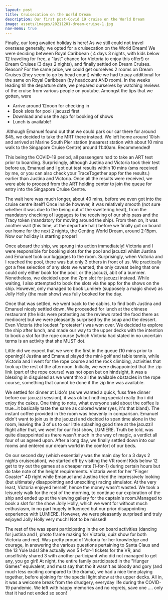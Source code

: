 ```yaml
---
layout: post
title: Cruisecation on the World Dream
description: Our first post-Covid 19 cruise on the World Dream
image: assets/images/20211201-dream-cruise-1.jpg
nav-menu: true
---
```


<p>Finally, our long awaited holiday is here! As we still could not travel overseas generally, we opted for a cruisecation on the World Dream! We were deciding between Royal Caribbean ( 4 days 3 nights, with kids below 12 traveling for free, a "last" chance for Victoria to enjoy this offer!) or Dream Cruises (3 days 2 nights), and finally settled on Dream Cruises. Reason? For the same price, we could get ourselves 2 rooms on Dream Cruises (they seem to go by head count) while we had to pay additional for the same on Royal Caribbean (by headcount AND room). In the weeks leading till the departure date, we prepared ourselves by watching reviews of the cruise from various people on youtube. Amongst the tips that we gotten, were
</p>
<ul>
<li>Arrive around 12noon for checking in</li>
<li>Book slots for pool / jacuzzi first</li>
<li>Download and use the app for booking of shows</li>
<li>Lunch is available!</li>
</ul>
<p><span class="image left"><img src="{% link assets/images/20211201-dream-cruise-2.jpg %}" alt="" /></span>
Although Emanuel found out that we could park our car there for around $45, we decided to take the MRT there instead. We left home around 10ish and arrived at Marine South Pier station (neaarest station with about 10 mins walk to the Singapore Cruise Centre) around 11:40am. Recommended!
</p>

<p><span class="image right"><img src="{% link assets/images/20211201-dream-cruise-3.jpg %}" alt="" /></span>This being the COVID-19 period, all passengers had to take an ART test prior to boarding. Surprisingly, although Justina and Victoria took their test before us, Emanuel and I got out test results within 10 mins (sms received by me, or you can also check your TraceTogether app for the results.) earlier than Justina and Victoria. Once all the results were received, we were able to proceed from the ART holding center to join the queue for entry into the Singapore Cruise Centre.</p>

<p>The wait here was much longer, about 40 mins, before we even got into the cruise centre itself! Once inside however, it was relatively smooth (not sure whether it was due to the being out of the sweltering heat), from the mandatory checking of luggages to the receiving of our ship pass and the Tracy token (mandatory for moving around the ship). From then on, it was another wait (this time, at the departure hall) before we finally got on board our home for the next 2 nights, the Genting World Dream, around 2:15pm. Now our holiday is starting proper!</p>

<p>Once aboard the ship, we sprung into action immediately! Victoria and I were responsible for booking slots for the pool and jacuzzi whilst Justina and Emanuel took our luggages to the room. Surprisingly, when Victoria and I reached the pool, there was but only 3 others in front of us. We practically got a free selection of any slots we wanted, the only caveat being that one could only either book for the pool, or the jaccuzi, abit of a bummer. Nonetheless, we decided upon the 7pm slot for jacuzzi instead. While waiting, I also attempted to book the slots via the app for the shows on the ship. However, only managed to book Lumiere (supposely a magic show) as Jolly Holly (the main show) was fully booked for the day.</p>

<p><span class="image left"><img src="{% link assets/images/20211201-dream-cruise-4.jpg %}" alt="" /></span>Once that was settled, we went back to the cabins, to find both Justina and Emanuel nicely settled down. We proceeded for lunch at the chinese restaurant (the kids were protesting as the reviews rated the food there as mediocre) but we were pleasantly surprised by the soup and the dessert. Even Victoria (the loudest "protester") was won over. We decided to explore the ship after lunch, and made our way to the upper decks with the intention to book a slot for the rope course (which Victoria had stated in no uncertain terms is an activity that she MUST do).</p>

<p><span class="image right"><img src="{% link assets/images/20211201-dream-cruise-5.jpg %}" alt="" /></span>Little did we expect that we were the first in the queue (10 mins prior to opening)! Justina and Emanuel played the mini-golf and table tennis, while Victoria and I went for the rope course and the rock climbing, activities that took up the rest of the afternoon. Initially, we were disappointed that the zip link (part of the rope course) was not open but on hindsight, it was a blessing in disguised as we went thro all the available obstacles in the rope course, something that cannot be done if the zip line was available.</p>

<p><span class="image left"><img src="{% link assets/images/20211201-dream-cruise-6.jpg %}" alt="" /></span>We settled for dinner at Lido's (as we wanted a quick, fuss free dinner before our jacuzzi session), it was ok but nothing special really tho i did enjoy the cakes. One thing to note, what everyone said about the coffee is true...it basically taste the same as colored water (yes, it's that bland). The instant coffee provided in the room was heavenly in comparison. Emanuel didn't want to join us in the jacuzzi and decided to span time alone in the room, leaving the 3 of us to our little splashing good time at the jacuzzi! Right after that, we went for our first show, LUMIERE. Truth be told, was quite disappointed as there wasn't much in the way of magic, a verdict all four of us agreed upon. After a long day, we finally settled down into our rooms and entered our dream world in the comfort of our beds.<span class="image right"><img src="{% link assets/images/20211201-dream-cruise-7.jpg %}" alt="" /></span>
</p>

<p><span class="image left"><img src="{% link assets/images/20211201-dream-cruise-9.jpg %}" alt="" /></span>On our second day (which essentially was the main day for a 3 days 2 nights cruisecation), we started off by visiting the VR room! Kids below 12 get to try out the games at a cheaper rate (1-for-1) during certain hours but do take note of the height requirements. Victoria went for her "Finger Coaster" 4D right while Emanuel and Justina tried the impressively looking (but ultimately disappointing and unexciting) racing simulator. At the very least, Victoria enjoyed herself, hence the money wasn't wasted. We took a leisurely walk for the rest of the morning, to continue our exploration of the ship and ended up at the viewing gallery for the captain's room.Managed to book a slot for the show Jolly Holly, which we went for without much enthusiasm, in no part hugely influenced but our prior disappointing experience with LUMIERE. However, we were pleasantly surprised and truly enjoyed Jolly Holly very much! Not to be missed!<span class="image right"><img src="{% link assets/images/20211201-dream-cruise-10.jpg %}" alt="" /></span>
</p>

<span class="image left"><img src="{% link assets/images/20211201-dream-cruise-12.jpg %}" alt="" /></span>The rest of the was spent participating in the on board activities (dancing for justina and I, photo frame making for Victoria, quiz show for both Victoria and me). Was pretty proud of Victoria for her knowledge and courage, in answering the various questions pertaining to Santa Claus and the 13 Yule lads! She actually won 5 1-for-1 tickets for the VR, and unselfishly shared 3 with another participant who did not managed to get any, you go girl! At night, the entire family participated in the "Hunger Games" equivalent, and must say that tho it wasn't as bloody and gory (and much less exciting compared to the drama), we had a nice time playing together, before ajoining for the special light show at the upper decks.<span class="image right"><img src="{% link assets/images/20211201-dream-cruise-13.jpg %}" alt="" /></span> All in, it was a welcome break from the drudgery, everyday life during the COVID-19 pandemic. We left with happy memories and no regrets, save one .... only that it had not ended so soon!
